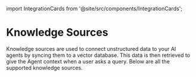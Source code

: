 import IntegrationCards from '@site/src/components/IntegrationCards';


# Knowledge Sources

Knowledge sources are used to connect unstructured data to your AI agents by syncing them to a vector database. This data is then retrieved to give the Agent context when a user asks a query. Below are all the supported knowledge sources.


<IntegrationCards />

